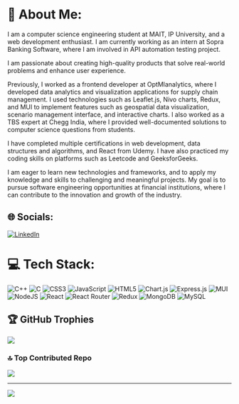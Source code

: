 # 💫 About Me:

I am a computer science engineering student at MAIT, IP University, and a web development enthusiast. I am currently working as an intern at Sopra Banking Software, where I am involved in API automation testing project. 

I am passionate about creating high-quality products that solve real-world problems and enhance user experience.

Previously, I worked as a frontend developer at OptMlanalytics, where I developed data analytics and visualization applications for supply chain management. I used technologies such as Leaflet.js, Nivo charts, Redux, and MUI to implement features such as geospatial data visualization, scenario management interface, and interactive charts. I also worked as a TBS expert at Chegg India, where I provided well-documented solutions to computer science questions from students.

I have completed multiple certifications in web development, data structures and algorithms, and React from Udemy. I have also practiced my coding skills on platforms such as Leetcode and GeeksforGeeks. 

I am eager to learn new technologies and frameworks, and to apply my knowledge and skills to challenging and meaningful projects. My goal is to pursue software engineering opportunities at financial institutions, where I can contribute to the innovation and growth of the industry.

## 🌐 Socials:

[![LinkedIn](https://img.shields.io/badge/LinkedIn-%230077B5.svg?logo=linkedin&logoColor=white)](https://linkedin.com/in/aman-sharma-428314201)

# 💻 Tech Stack:

![C++](https://img.shields.io/badge/c++-%2300599C.svg?style=for-the-badge&logo=c%2B%2B&logoColor=white) ![C](https://img.shields.io/badge/c-%2300599C.svg?style=for-the-badge&logo=c&logoColor=white) ![CSS3](https://img.shields.io/badge/css3-%231572B6.svg?style=for-the-badge&logo=css3&logoColor=white) ![JavaScript](https://img.shields.io/badge/javascript-%23323330.svg?style=for-the-badge&logo=javascript&logoColor=%23F7DF1E) ![HTML5](https://img.shields.io/badge/html5-%23E34F26.svg?style=for-the-badge&logo=html5&logoColor=white) ![Chart.js](https://img.shields.io/badge/chart.js-F5788D.svg?style=for-the-badge&logo=chart.js&logoColor=white) ![Express.js](https://img.shields.io/badge/express.js-%23404d59.svg?style=for-the-badge&logo=express&logoColor=%2361DAFB) ![MUI](https://img.shields.io/badge/MUI-%230081CB.svg?style=for-the-badge&logo=material-ui&logoColor=white) ![NodeJS](https://img.shields.io/badge/node.js-6DA55F?style=for-the-badge&logo=node.js&logoColor=white) ![React](https://img.shields.io/badge/react-%2320232a.svg?style=for-the-badge&logo=react&logoColor=%2361DAFB) ![React Router](https://img.shields.io/badge/React_Router-CA4245?style=for-the-badge&logo=react-router&logoColor=white) ![Redux](https://img.shields.io/badge/redux-%23593d88.svg?style=for-the-badge&logo=redux&logoColor=white) ![MongoDB](https://img.shields.io/badge/MongoDB-%234ea94b.svg?style=for-the-badge&logo=mongodb&logoColor=white) ![MySQL](https://img.shields.io/badge/mysql-%2300f.svg?style=for-the-badge&logo=mysql&logoColor=white)

## 🏆 GitHub Trophies

![](https://github-profile-trophy.vercel.app/?username=mnshrm&theme=discord&no-frame=false&no-bg=false&margin-w=4)

### 🔝 Top Contributed Repo

![](https://github-contributor-stats.vercel.app/api?username=mnshrm&limit=5&theme=monokai&combine_all_yearly_contributions=true)

---

[![](https://visitcount.itsvg.in/api?id=mnshrm&icon=0&color=3)](https://visitcount.itsvg.in)

<!-- Proudly created with GPRM ( https://gprm.itsvg.in ) -->
